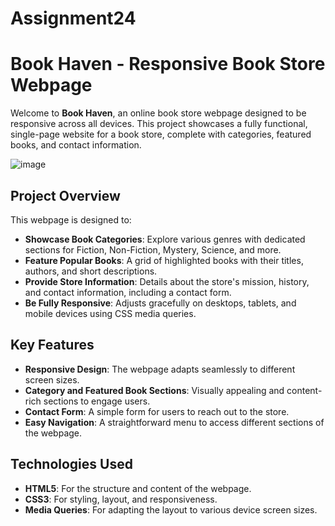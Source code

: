 ﻿# Assignment24
# Book Haven - Responsive Book Store Webpage

Welcome to **Book Haven**, an online book store webpage designed to be responsive across all devices. This project showcases a fully functional, single-page website for a book store, complete with categories, featured books, and contact information.

![image](https://github.com/user-attachments/assets/40d440a4-81e3-4037-a5ec-b840f92ae6f9)


## Project Overview

This webpage is designed to:

- **Showcase Book Categories**: Explore various genres with dedicated sections for Fiction, Non-Fiction, Mystery, Science, and more.
- **Feature Popular Books**: A grid of highlighted books with their titles, authors, and short descriptions.
- **Provide Store Information**: Details about the store's mission, history, and contact information, including a contact form.
- **Be Fully Responsive**: Adjusts gracefully on desktops, tablets, and mobile devices using CSS media queries.

## Key Features

- **Responsive Design**: The webpage adapts seamlessly to different screen sizes.
- **Category and Featured Book Sections**: Visually appealing and content-rich sections to engage users.
- **Contact Form**: A simple form for users to reach out to the store.
- **Easy Navigation**: A straightforward menu to access different sections of the webpage.

## Technologies Used

- **HTML5**: For the structure and content of the webpage.
- **CSS3**: For styling, layout, and responsiveness.
- **Media Queries**: For adapting the layout to various device screen sizes.


